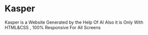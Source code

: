 # Kasper
Kasper is a Website Generated by the Help Of AI Also it is Only With HTML&amp;CSS , 100% Responsive For All Screens 
